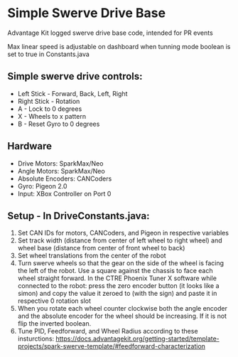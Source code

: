 # Simple Swerve Drive Base
Advantage Kit logged swerve drive base code, intended for PR events

Max linear speed is adjustable on dashboard when tunning mode boolean is set to true in Constants.java

## Simple swerve drive controls:
- Left Stick - Forward, Back, Left, Right
- Right Stick - Rotation
- A - Lock to 0 degrees
- X - Wheels to x pattern
- B - Reset Gyro to 0 degrees

## Hardware
- Drive Motors: SparkMax/Neo
- Angle Motors: SparkMax/Neo
- Absolute Encoders: CANCoders
- Gyro: Pigeon 2.0
- Input: XBox Controller on Port 0

## Setup - In DriveConstants.java:
1. Set CAN IDs for motors, CANCoders, and Pigeon in respective variables
2. Set track width (distance from center of left wheel to right wheel) and wheel base (distance from center of front wheel to back)
3. Set wheel translations from the center of the robot
4. Turn swerve wheels so that the gear on the side of the wheel is facing the left of the robot. Use a square against the chassis to face each wheel straight forward. In the CTRE Phoenix Tuner X software while connected to the robot: press the zero encoder button (it looks like a simon) and copy the value it zeroed to (with the sign) and paste it in respective 0 rotation slot
5. When you rotate each wheel counter clockwise both the angle encoder and the absolute encoder for the wheel should be increasing. If it is not flip the inverted boolean.
6. Tune PID, Feedforward, and Wheel Radius according to these insturctions: [https://docs.advantagekit.org/getting-started/template-projects/spark-swerve-template/#feedforward-characterization ](url)
